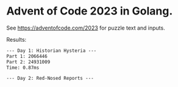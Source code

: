 # Advent of Code 2023 in Golang.

See https://adventofcode.com/2023 for puzzle text and inputs.


Results:

```txt
--- Day 1: Historian Hysteria ---
Part 1: 2066446
Part 2: 24931009
Time: 0.87ms

--- Day 2: Red-Nosed Reports ---

```